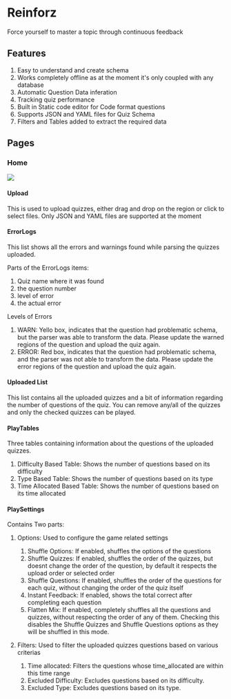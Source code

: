 # Reinforz

Force yourself to master a topic through continuous feedback 

## Features

1. Easy to understand and create schema
2. Works completely offline as at the moment it's only coupled with any database
3. Automatic Question Data inferation
4. Tracking quiz performance
5. Built in Static code editor for Code format questions
6. Supports JSON and YAML files for Quiz Schema
7. Filters and Tables added to extract the required data

## Pages

### Home

<img src="https://github.com/Devorein/reinforz/blob/master/docs/Home.png">

#### Upload

This is used to upload quizzes, either drag and drop on the region or click to select files. Only JSON and YAML files are supported at the moment

#### ErrorLogs

This list shows all the errors and warnings found while parsing the quizzes uploaded.

Parts of the ErrorLogs items:

1. Quiz name where it was found
2. the question number
3. level of error
4. the actual error

Levels of Errors

1. WARN: Yello box, indicates that the question had problematic schema, but the parser was able to transform the data. Please update the warned regions of the question and upload the quiz again.
2. ERROR: Red box, indicates that the question had problematic schema, and the parser was not able to transform the data. Please update the error regions of the question and upload the quiz again.

#### Uploaded List

This list contains all the uploaded quizzes and a bit of information regarding the number of questions of the quiz. You can remove any/all of the quizzes and only the checked quizzes can be played.

#### PlayTables

Three tables containing information about the questions of the uploaded quizzes.

1. Difficulty Based Table: Shows the number of questions based on its difficulty
2. Type Based Table: Shows the number of questions based on its type
3. Time Allocated Based Table: Shows the number of questions based on its time allocated

#### PlaySettings

Contains Two parts:

1. Options: Used to configure the game related settings

   1. Shuffle Options: If enabled, shuffles the options of the questions
   2. Shuffle Quizzes: If enabled, shuffles the order of the quizzes, but doesnt change the order of the question, by default it respects the upload order or selected order
   3. Shuffle Questions: If enabled, shuffles the order of the questions for each quiz, without changing the order of the quiz itself
   4. Instant Feedback: If enabled, shows the total correct after completing each question
   5. Flatten Mix: If enabled, completely shuffles all the questions and quizzes, without respecting the order of any of them. Checking this disables the Shuffle Quizzes and Shuffle Questions options as they will be shuffled in this mode.

2. Filters: Used to filter the uploaded quizzes questions based on various criterias

   1. Time allocated: Filters the questions whose time_allocated are within this time range
   2. Excluded Difficulty: Excludes questions based on its difficulty.
   2. Excluded Type: Excludes questions based on its type.
